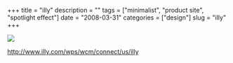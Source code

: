 +++
title = "illy"
description = ""
tags = ["minimalist", "product site", "spotlight effect"]
date = "2008-03-31"
categories = ["design"]
slug = "illy"
+++


 

  <div id="screens-thumbs" class="clearfix">
    <div class="txt-center" id="design-submission"><a href="http://www.illy.com/wps/wcm/connect/us/illy"><img id='bluga-thumbnail-765' class='bluga-thumbnail large' src='//konigi.com/media/bluga/
wt47f2757a29c20.jpg'/></a></div>  
  </div>   
<p><a href="http://www.illy.com/wps/wcm/connect/us/illy">http://www.illy.com/wps/wcm/connect/us/illy</a></p>




